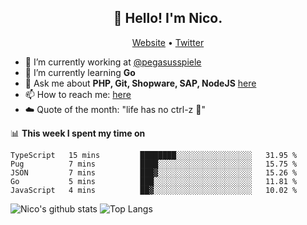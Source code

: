 <h2 align="center">👋 Hello! I'm Nico.</h2>
<p align="center">
  <a href="https://gruselhaus.com">Website</a> •
  <a href="https://twitter.com/NicoFinkernagel">Twitter</a>
</p>


- 🔭 I’m currently working at [@pegasusspiele](https://github.com/pegasusspiele)
- 🌱 I’m currently learning **Go**
- 💬 Ask me about **PHP, Git, Shopware, SAP, NodeJS** [here](https://github.com/gruselhaus/gruselhaus/issues)
- 📫 How to reach me: [here](https://github.com/gruselhaus/gruselhaus/issues)
- ☁️ Quote of the month: "life has no ctrl-z 🌴"

📊 **This week I spent my time on**
<!--START_SECTION:waka-->
```text
TypeScript   15 mins         ████████░░░░░░░░░░░░░░░░░   31.95 % 
Pug          7 mins          ████░░░░░░░░░░░░░░░░░░░░░   15.75 % 
JSON         7 mins          ███▓░░░░░░░░░░░░░░░░░░░░░   15.26 % 
Go           5 mins          ███░░░░░░░░░░░░░░░░░░░░░░   11.81 % 
JavaScript   4 mins          ██▓░░░░░░░░░░░░░░░░░░░░░░   10.02 % 
```
<!--END_SECTION:waka-->

![Nico's github stats](https://github-readme-stats.vercel.app/api?username=gruselhaus&show_icons=true&hide_border=true&title_color=000000&icon_color=000000&text_color=000000&bg_color=ffffff)
![Top Langs](https://github-readme-stats.vercel.app/api/top-langs/?username=gruselhaus&hide_border=true&title_color=000000&icon_color=000000&text_color=000000&bg_color=ffffff)
